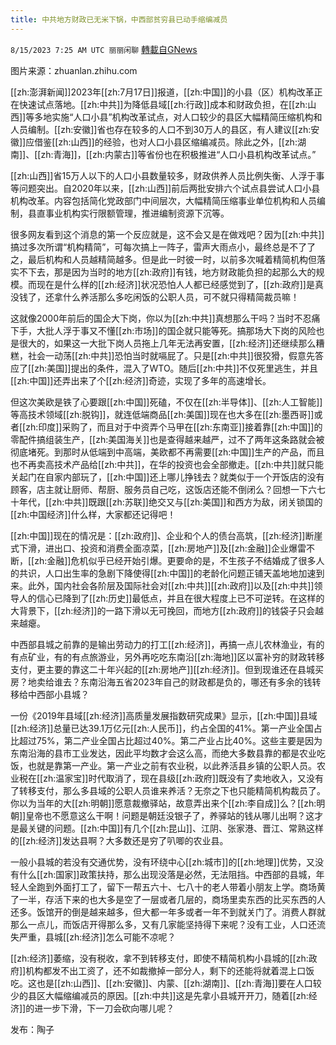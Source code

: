 ```yaml
---
title: 中共地方财政已无米下锅，中西部贫穷县已动手缩编减员
---
```

`8/15/2023 7:25 AM UTC 丽丽闲聊` [轉載自GNews](https://gnews.org/articles/1554289)

图片来源：zhuanlan.zhihu.com

[[zh:澎湃新闻]]2023年[[zh:7月17日]]报道，[[zh:中国]]的小县（区）机构改革正在快速试点落地。[[zh:中共]]为降低县域[[zh:行政]]成本和财政负担，在[[zh:山西]]等多地实施“人口小县”机构改革试点，对人口较少的县区大幅精简压缩机构和人员编制。[[zh:安徽]]省也存在较多的人口不到30万人的县区，有人建议[[zh:安徽]]应借鉴[[zh:山西]]的经验，也对人口小县区缩编减员。除此之外，[[zh:湖南]]、[[zh:青海]]，[[zh:内蒙古]]等省份也在积极推进“人口小县机构改革试点。”  

[[zh:山西]]省15万人以下的人口小县数量较多，财政供养人员比例失衡、人浮于事等问题突出。自2020年以来，[[zh:山西]]前后两批安排六个试点县尝试人口小县机构改革。内容包括简化党政部门中间层次，大幅精简压缩事业单位机构和人员编制，县直事业机构实行限额管理，推进编制资源下沉等。  

很多网友看到这个消息的第一个反应就是，这不会又是在做戏吧？因为[[zh:中共]]搞过多次所谓“机构精简”，可每次搞上一阵子，雷声大雨点小，最终总是不了了之，最后机构和人员越精简越多。但是此一时彼一时，以前多次喊着精简机构但落实不下去，那是因为当时的地方[[zh:政府]]有钱，地方财政能负担的起那么大的规模。而现在是什么样的[[zh:经济]]状况恐怕人人都已经感觉到了，[[zh:政府]]是真没钱了，还拿什么养活那么多吃闲饭的公职人员，可不就只得精简裁员嘛！  

这就像2000年前后的国企大下岗，你以为[[zh:中共]]真想那么干吗？当时不忍痛下手，大批人浮于事又不懂[[zh:市场]]的国企就只能等死。搞那场大下岗的风险也是很大的，如果这一大批下岗人员拖上几年无法再安置，[[zh:经济]]还继续那么糟糕，社会一动荡[[zh:中共]]恐怕当时就嗝屁了。只是[[zh:中共]]很狡猾，假意先答应了[[zh:美国]]提出的条件，混入了WTO。随后[[zh:中共]]不仅死里逃生，并且[[zh:中国]]还弄出来了个[[zh:经济]]奇迹，实现了多年的高速增长。  

但这次美欧是铁了心要跟[[zh:中国]]死磕，不仅在[[zh:半导体]]、[[zh:人工智能]]等高技术领域[[zh:脱钩]]，就连低端商品[[zh:美国]]现在也大多在[[zh:墨西哥]]或者[[zh:印度]]采购了，而且对于中资弄个马甲在[[zh:东南亚]]接着靠[[zh:中国]]的零配件搞组装生产，[[zh:美国海关]]也是查得越来越严，过不了两年这条路就会被彻底堵死。到那时从低端到中高端，美欧都不再需要[[zh:中国]]生产的产品，而且也不再卖高技术产品给[[zh:中共]]，在华的投资也会全部撤走。[[zh:中共]]就只能关起门在自家内部玩了，[[zh:中国]]还上哪儿挣钱去？就类似于一个开饭店的没有顾客，店主就让厨师、帮厨、服务员自己吃，这饭店还能不倒闭么？回想一下六七十年代，[[zh:中共]]既跟[[zh:苏联]]绝交又与[[zh:美国]]和西方为敌，闭关锁国的[[zh:中国经济]]什么样，大家都还记得吧！  

[[zh:中国]]现在的情况是：[[zh:政府]]、企业和个人的债台高筑，[[zh:经济]]断崖式下滑，进出口、投资和消费全面凉菜，[[zh:房地产]]及[[zh:金融]]企业爆雷不断，[[zh:金融]]危机似乎已经开始引爆。更要命的是，不生孩子不结婚成了很多人的共识，人口出生率的急剧下降使得[[zh:中国]]的老龄化问题正铺天盖地地加速到来。此外，国内社会各阶层及国际社会对[[zh:中共]][[zh:政府]]以及[[zh:中共]]领导人的信心已降到了[[zh:历史]]最低点，并且在很大程度上已不可逆转。在这样的大背景下，[[zh:经济]]的一路下滑以无可挽回，而地方[[zh:政府]]的钱袋子只会越来越瘪。  

中西部县城之前靠的是输出劳动力的打工[[zh:经济]]，再搞一点儿农林渔业，有的有点矿业，有的有点旅游业，另外再吃吃东南沿[[zh:海地]]区以富补穷的财政转移支付，更主要的靠这二十年兴起的[[zh:房地产]][[zh:经济]]。但到现谁还在县城买房？地卖给谁去？东南沿海五省2023年自己的财政都是负的，哪还有多余的钱转移给中西部小县城？  

一份《2019年县域[[zh:经济]]高质量发展指数研究成果》显示，[[zh:中国]]县域[[zh:经济]]总量已达39.1万亿元[[zh:人民币]]，约占全国的41%。第一产业全国占比超过75%，第二产业全国占比超过40%。第二产业占比40%。这些主要是因为东南沿海的县市工业发达，因此平均数才会这么高，而绝大多数县靠的都是农业吃饭，也就是靠第一产业。第一产业之前有农业税，以此养活县乡镇的公职人员。农业税在[[zh:温家宝]]时代取消了，现在县级[[zh:政府]]既没有了卖地收入，又没有了转移支付，那么多县域的公职人员谁来养活？无奈之下也只能精简机构裁员了。你以为当年的大[[zh:明朝]]愿意裁撤驿站，故意弄出来个[[zh:李自成]]么？[[zh:明朝]]皇帝也不愿意这么干啊！问题是朝廷没银子了，养驿站的钱从哪儿出啊？这才是最关键的问题。[[zh:中国]]有几个[[zh:昆山]]、江阴、张家港、晋江、常熟这样的[[zh:经济]]发达县啊？大多数还是穷了叭唧的农业县。  

一般小县城的若没有交通优势，没有环绕中心[[zh:城市]]的[[zh:地理]]优势，又没有什么[[zh:国家]]政策扶持，那么出现没落是必然，无法阻挡。中西部的县城，年轻人全跑到外面打工了，留下一帮五六十、七八十的老人带着小朋友上学。商场黄了一半，存活下来的也大多是空了一层或者几层的，商场里卖东西的比买东西的人还多。饭馆开的倒是越来越多，但大都一年多或者一年不到就关门了。消费人群就那么一点儿，而饭店开得那么多，又有几家能坚持得下来呢？没有工业，人口还流失严重，县城[[zh:经济]]怎么可能不凉呢？  

[[zh:经济]]萎缩，没有税收，拿不到转移支付，即使不精简机构小县城的[[zh:政府]]机构都发不出工资了，还不如裁撤掉一部分人，剩下的还能将就着混上口饭吃。这也是[[zh:山西]]、[[zh:安徽]]、内蒙、[[zh:湖南]]、[[zh:青海]]要在人口较少的县区大幅缩编减员的原因。[[zh:中共]]这是先拿小县城开开刀，随着[[zh:经济]]的进一步下滑，下一刀会砍向哪儿呢？  

发布：陶子
